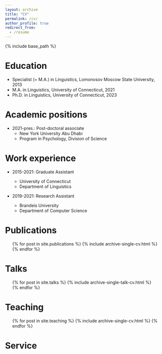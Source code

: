 ```yaml
---
layout: archive
title: "CV"
permalink: /cv/
author_profile: true
redirect_from:
  - /resume
---
```


{% include base_path %}

Education
======
* Specialist (= M.A.) in Linguistics, Lomonosov Moscow State University, 2013
* M.A. in Linguistics, University of Connecticut, 2021
* Ph.D. in Linguistics, University of Connecticut, 2023 

Academic positions
======
* 2021-pres.: Post-doctoral associate
  * New York University Abu Dhabi
  * Program in Psychology, Division of Science

Work experience
======
* 2015-2021: Graduate Assistant
  * University of Connecticut
  * Department of Linguistics

* 2019-2021: Research Assistant
  * Brandeis University
  * Department of Computer Science


Publications
======
  <ul>{% for post in site.publications %}
    {% include archive-single-cv.html %}
  {% endfor %}</ul>
  
Talks
======
  <ul>{% for post in site.talks %}
    {% include archive-single-talk-cv.html %}
  {% endfor %}</ul>
  
Teaching
======
  <ul>{% for post in site.teaching %}
    {% include archive-single-cv.html %}
  {% endfor %}</ul>
  
Service
======

